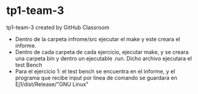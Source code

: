 # tp1-team-3
tp1-team-3 created by GitHub Classroom

- Dentro de la carpeta infrome/src ejecutar el make y este creara el informe.
- Dentro de cada carpeta de cada ejercicio, ejecutar make, y se creara una carpeta bin y dentro un ejecutable .run. Dicho archivo ejecutara el test Bench
- Para el ejercicio 1: el test bench se encuentra en el informe, y el programa que recibe input por linea de comando se guardara en Ej1/dist/Release/"GNU Linux"
